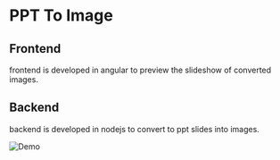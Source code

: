 # PPT To Image

## Frontend
  frontend is developed in angular to preview the slideshow of converted images.
## Backend
  backend is developed in nodejs to convert to ppt slides into images.

![Demo](https://media.giphy.com/media/nehI2mR2HDYVFS6DEa/giphy.gif)

